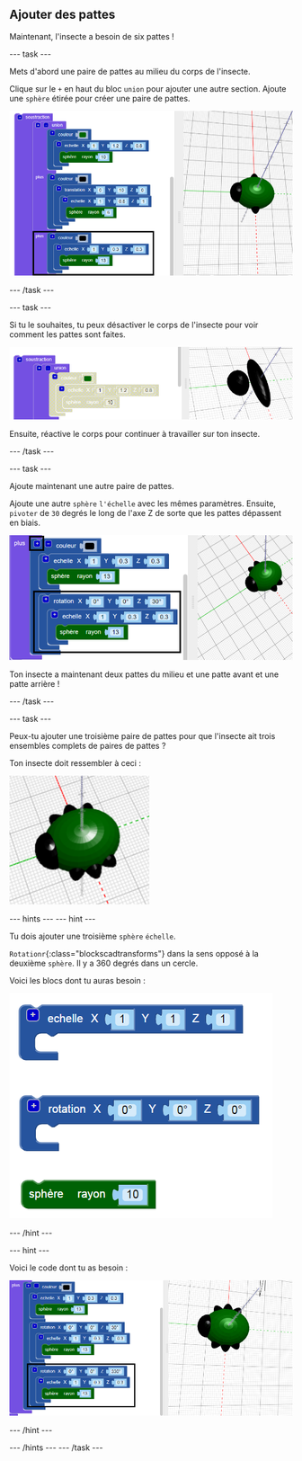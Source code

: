 ## Ajouter des pattes

Maintenant, l'insecte a besoin de six pattes !

--- task ---

Mets d'abord une paire de pattes au milieu du corps de l'insecte.

Clique sur le `+` en haut du bloc `union` pour ajouter une autre section. Ajoute une `sphère` étirée pour créer une paire de pattes.

![capture d'écran](images/bug-legs-middle-annotated.png)

--- /task ---

--- task ---

Si tu le souhaites, tu peux désactiver le corps de l'insecte pour voir comment les pattes sont faites.

![capture d'écran](images/bug-legs-disable.png)

Ensuite, réactive le corps pour continuer à travailler sur ton insecte.

--- /task ---

--- task ---

Ajoute maintenant une autre paire de pattes.

Ajoute une autre `sphère` `l'échelle` avec les mêmes paramètres. Ensuite, `pivoter` de `30` degrés le long de l'axe Z de sorte que les pattes dépassent en biais.

![capture d'écran](images/bug-legs-2-annotated.png)

Ton insecte a maintenant deux pattes du milieu et une patte avant et une patte arrière !

--- /task ---

--- task ---

Peux-tu ajouter une troisième paire de pattes pour que l'insecte ait trois ensembles complets de paires de pattes ?

Ton insecte doit ressembler à ceci :

![capture d'écran](images/bug-finished.png)

--- hints --- 
--- hint ---

Tu dois ajouter une troisième `sphère` `échelle`.

`Rotationr`{:class="blockscadtransforms"} dans la sens opposé à la deuxième `sphère`. Il y a 360 degrés dans un cercle.

Voici les blocs dont tu auras besoin :

![capture d'écran](images/bug-legs-blocks.png)

--- /hint ---

--- hint ---

Voici le code dont tu as besoin :

![capture d'écran](images/bug-legs-3-annotated.png)

--- /hint ---

--- /hints --- --- /task ---